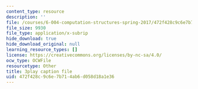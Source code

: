 ```yaml
---
content_type: resource
description: ''
file: /courses/6-004-computation-structures-spring-2017/472f428c9c6e7b714ab6d058d18a1e36_ffgPLOLPCYU.srt
file_size: 9930
file_type: application/x-subrip
hide_download: true
hide_download_original: null
learning_resource_types: []
license: https://creativecommons.org/licenses/by-nc-sa/4.0/
ocw_type: OCWFile
resourcetype: Other
title: 3play caption file
uid: 472f428c-9c6e-7b71-4ab6-d058d18a1e36
---
```

